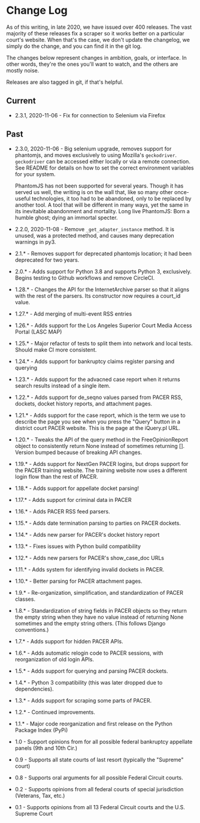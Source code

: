 # Change Log

As of this writing, in late 2020, we have issued over 400 releases. The vast
majority of these releases fix a scraper so it works better on a particular 
court's website. When that's the case, we don't update the changelog, we simply
do the change, and you can find it in the git log. 

The changes below represent changes in ambition, goals, or interface. In other 
words, they're the ones you'll want to watch, and the others are mostly noise.

Releases are also tagged in git, if that's helpful.

## Current

- 2.3.1, 2020-11-06 - Fix for connection to Selenium via Firefox

## Past

- 2.3.0, 2020-11-06 - Big selenium upgrade, removes support for phantomjs, and 
  moves exclusively to using Mozilla's `geckodriver`. `geckodriver` can be 
  accessed either locally or via a remote connection. See README for details on 
  how to set the correct environment variables for your system. 
  
    PhantomJS has not been supported for several years. Though it has served us 
    well, the writing is on the wall that, like so many other once-useful 
    technologies, it too had to be abandoned, only to be replaced by
    another tool. A tool that will be different in many ways, yet the same in 
    its inevitable abandonment and mortality. Long live PhantomJS: Born a 
    humble ghost; dying an immortal specter.
- 2.2.0, 2020-11-08 - Remove `_get_adapter_instance` method. It is unused, was
  a protected method, and causes many deprecation warnings in py3. 
- 2.1.* - Removes support for deprecated phantomjs location; it had been deprecated for two years.
- 2.0.* - Adds support for Python 3.8 and supports Python 3, exclusively.  Begins testing to Github workflows and remove CircleCI.
- 1.28.* - Changes the API for the InternetArchive parser so that it aligns with the rest of the parsers. Its constructor now requires a court_id value.
- 1.27.* - Add merging of multi-event RSS entries
- 1.26.* - Adds support for the Los Angeles Superior Court Media Access Portal (LASC MAP)
- 1.25.* - Major refactor of tests to split them into network and local tests. Should make CI more consistent.
- 1.24.* - Adds support for bankruptcy claims register parsing and querying
- 1.23.* - Adds support for the advacned case report when it returns search results instead of a single item.
- 1.22.* - Adds support for de_seqno values parsed from PACER RSS, dockets, docket history reports, and attachment pages.
- 1.21.* - Adds support for the case report, which is the term we use to describe the page you see when you press the "Query" button in a district court PACER website. This is the page at the iQuery.pl URL.
- 1.20.* - Tweaks the API of the query method in the FreeOpinionReport object
  to consistently return None instead of sometimes returning []. Version bumped
  because of breaking API changes.
- 1.19.* - Adds support for NextGen PACER logins, but drops support for the PACER training website. The training website now uses a different login flow than the rest of PACER.
- 1.18.* - Adds support for appellate docket parsing!
- 1.17.* - Adds support for criminal data in PACER
- 1.16.* - Adds PACER RSS feed parsers.
- 1.15.* - Adds date termination parsing to parties on PACER dockets.
- 1.14.* - Adds new parser for PACER's docket history report
- 1.13.* - Fixes issues with Python build compatibility
- 1.12.* - Adds new parsers for PACER's show_case_doc URLs
- 1.11.* - Adds system for identifying invalid dockets in PACER.
- 1.10.* - Better parsing for PACER attachment pages.
- 1.9.* - Re-organization, simplification, and standardization of PACER classes.
- 1.8.* - Standardization of string fields in PACER objects so they return the empty string when they have no value instead of returning None sometimes and the empty string others. (This follows Django conventions.)
- 1.7.* - Adds support for hidden PACER APIs.
-  1.6.* - Adds automatic relogin code to PACER sessions, with reorganization of old login APIs.
-  1.5.* - Adds support for querying and parsing PACER dockets.
-  1.4.* - Python 3 compatibility (this was later dropped due to dependencies).
-  1.3.* - Adds support for scraping some parts of PACER.
-  1.2.* - Continued improvements.
-  1.1.* - Major code reorganization and first release on the Python Package Index (PyPi)
-  1.0 - Support opinions from for all possible federal bankruptcy
   appellate panels (9th and 10th Cir.)
-  0.9 - Supports all state courts of last resort (typically the
   "Supreme" court)
-  0.8 - Supports oral arguments for all possible Federal Circuit
   courts.
-  0.2 - Supports opinions from all federal courts of special
   jurisdiction (Veterans, Tax, etc.)
-  0.1 - Supports opinions from all 13 Federal Circuit courts and the
   U.S. Supreme Court





